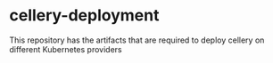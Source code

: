 # cellery-deployment
This repository has the artifacts that are required to deploy cellery on different Kubernetes providers
